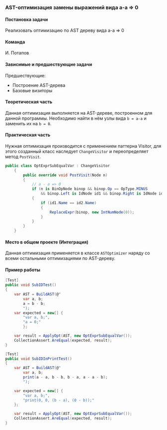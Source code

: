 ### AST-оптимизация замены выражений вида a-a => 0

#### Постановка задачи
Реализовать оптимизацию по AST дереву вида a-a => 0

#### Команда
И. Потапов

#### Зависимые и предшествующие задачи
Предшествующие:
- Построение AST-дерева
- Базовые визиторы

#### Теоретическая часть
Данная оптимизация выполняется на AST-дереве, построенном для данной программы. Необходимо найти в нём узлы вида ```b = a-a``` и заменить их на ```b = 0```.

#### Практическая часть
Нужная оптимизация производится с применением паттерна Visitor, для этого созданный класс наследует `ChangeVisitor` и переопределяет метод `PostVisit`.
```csharp
public class OptExprSubEqualVar : ChangeVisitor
    {
        public override void PostVisit(Node n)
        {
            // a - a => 0
            if (n is BinOpNode binop && binop.Op == OpType.MINUS
                && binop.Left is IdNode id1 && binop.Right is IdNode id2 && id1.Name == id2.Name)
            {
                if (id1.Name == id2.Name)
                {
                    ReplaceExpr(binop, new IntNumNode(0));
                }
            }
        }
    }
```

#### Место в общем проекте (Интеграция)
Данная оптимизация применяется в классе `ASTOptimizer` наряду со всеми остальными оптимизациями по AST-дереву.

#### Пример работы

```csharp
[Test]
public void SubIDTest()
{
    var AST = BuildAST(@"
        var a, b;
        a = b - b;
        ");
    var expected = new[] {
        "var a, b;",
        "a = 0;"
        };

    var result = ApplyOpt(AST, new OptExprSubEqualVar());
    CollectionAssert.AreEqual(expected, result);
}

[Test]
public void SubIDInPrintTest()
{
    var AST = BuildAST(@"
        var a, b;
        print(a - a, b - b, b - a, a - a - b);
        ");

    var expected = new[] {
        "var a, b;",
        "print(0, 0, (b - a), (0 - b));"
    };

    var result = ApplyOpt(AST, new OptExprSubEqualVar());
    CollectionAssert.AreEqual(expected, result);
}
```
